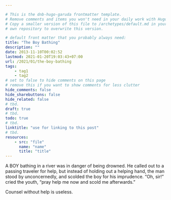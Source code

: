 ```yaml
---

# This is the dnb-hugo-garuda frontmatter template. 
# Remove comments and items you won't need in your daily work with Hugo.
# Copy a smaller version of this file to /archetypes/default.md in your
# own repository to overwrite this version.

# default front matter that you probably always need:
title: "The Boy Bathing"
description: ""
date: 2013-11-10T00:02:52
lastmod: 2021-01-20T19:03:43+07:00
url: /2021/01/the-boy-bathing
tags:
    - tag1
    - tag2
# set to false to hide comments on this page
# remove this if you want to show comments for less clutter
hide_comments: false
hide_sharebuttons: false
hide_related: false
# tbd.
draft: true
# tbd.
todo: true
# tbd.
linktitle: "use for linking to this post"
# tbd.
resources:
    - src: "file"
      name: "name"
      title: "title"
---
```

A BOY bathing in a river was in danger of being drowned. He called out to a passing traveler for help, but instead of holding out a helping hand, the man stood by unconcernedly, and scolded the boy for his imprudence. “Oh, sir!” cried the youth, “pray help me now and scold me afterwards.”

Counsel without help is useless.
